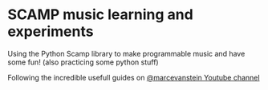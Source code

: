 SCAMP music learning and experiments
===

Using the Python Scamp library to make programmable music and have some fun!
(also practicing some python stuff)

Following the incredible usefull guides on [@marcevanstein Youtube channel](https://www.youtube.com/@marcevanstein)
